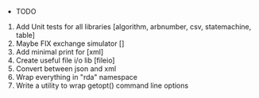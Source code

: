 * TODO

1) Add Unit tests for all libraries			[algorithm, arbnumber, csv, statemachine, table]
2) Maybe FIX exchange simulator				[]
3) Add minimal print for					[xml]
4) Create useful file i/o lib				[fileio]
5) Convert between json and xml
7) Wrap everything in "rda" namespace
8) Write a utility to wrap getopt() command line options